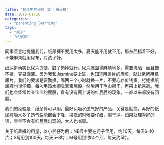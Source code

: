 ```yaml
---
title: "育儿中的经验（2）：纸尿裤"
date: 2015-01-16
categories: 
  - "parenting_learning"
tags: 
  - "亲子"
  - "纸尿裤"
---
```


同事善意地提醒我们，纸尿裤不要用太多，夏天能不用就不用，那东西捂着不好，不嫌麻烦就用尿布，对孩子好。

纸尿裤确实比尿片方便，脏了扔掉就行。尿片就显得麻烦地多，需要洗晒，而且掖不紧，容易漏液。因为我和Jasmine要上班，也知道用尿片的麻烦，就让姥姥用纸尿片。我们的要求是要勤换，隔两三个小时就换一片，不要心疼价钱贵。姥姥换纸尿裤也很仔细，每次用热水擦洗宝宝屁股，然后用干毛巾擦干，再掖上纸尿裤。我们也会经常检查宝宝的屁股，看有没有网上说的红屁屁的现象，一直以来都没有问题。

我们的经验是：纸尿裤可以用，最好买吸水透气好的产品，关键是勤换，再好的纸尿裤吸水多了透气性能都会下降，换洗的时候要仔细，擦干净。如果处理得好的话，宝宝不会有红屁屁出现的，大人也省事。

关于纸尿裤的用量，以小熊仔为例：NB号主要在月子里用，约40天，每天6–10片；S号用到100天，每天5–8片；M号用到1岁4个月，每天约5片。

